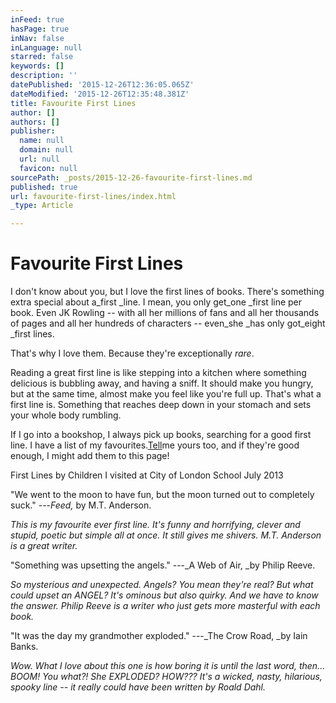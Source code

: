 ```yaml
---
inFeed: true
hasPage: true
inNav: false
inLanguage: null
starred: false
keywords: []
description: ''
datePublished: '2015-12-26T12:36:05.065Z'
dateModified: '2015-12-26T12:35:48.381Z'
title: Favourite First Lines
author: []
authors: []
publisher:
  name: null
  domain: null
  url: null
  favicon: null
sourcePath: _posts/2015-12-26-favourite-first-lines.md
published: true
url: favourite-first-lines/index.html
_type: Article

---
```

# Favourite First Lines

I don't know about you, but I love the first lines of books. There's something extra special about a_first _line. I mean, you only get_one _first line per book. Even JK Rowling -- with all her millions of fans and all her thousands of pages and all her hundreds of characters -- even_she _has only got_eight _first lines.

That's why I love them. Because they're exceptionally _rare_.

Reading a great first line is like stepping into a kitchen where something delicious is bubbling away, and having a sniff. It should make you hungry, but at the same time, almost make you feel like you're full up. That's what a first line is. Something that reaches deep down in your stomach and sets your whole body rumbling.

If I go into a bookshop, I always pick up books, searching for a good first line. I have a list of my favourites.[Tell][0]me yours too, and if they're good enough, I might add them to this page!

First Lines by Children I visited at City of London School July 2013

"We went to the moon to have fun, but the moon turned out to completely suck." ---_Feed,_ by M.T. Anderson.

_This is my favourite ever first line. It's funny and horrifying, clever and stupid, poetic but simple all at once. It still gives me shivers. M.T. Anderson is a great writer._

"Something was upsetting the angels." ---_A Web of Air, _by Philip Reeve.

_So mysterious and unexpected. Angels? You mean they're real? But what could upset an ANGEL? It's ominous but also quirky. And we have to know the answer. Philip Reeve is a writer who just gets more masterful with each book._

"It was the day my grandmother exploded." ---_The Crow Road, _by Iain Banks.

_Wow. What I love about this one is how boring it is until the last word, then... BOOM! You what?! She EXPLODED? HOW??? It's a wicked, nasty, hilarious, spooky line -- it really could have been written by Roald Dahl._

[0]: http://www.samgayton.com/write/ "Write"